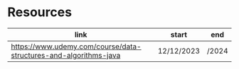 # Resources

| link                                                             | start      | end   |
| ---------------------------------------------------------------- | ---------- | ----- |
| https://www.udemy.com/course/data-structures-and-algorithms-java | 12/12/2023 | /2024 |
